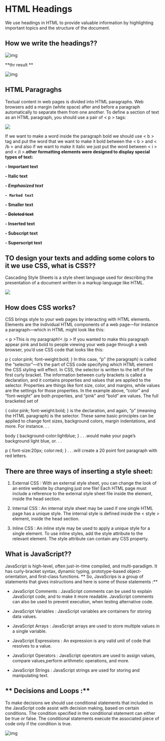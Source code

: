 # **HTML Headings**
We use headings in HTML to provide valuable information by highlighting important topics and the structure of the document.

## **How we write the headings??**
![img](https://www.theblogstarter.com/wp-content/uploads/2017/11/html-headings.png)

**thr result **

![img](https://www.tutorialrepublic.com/lib/images/html/html-headings.png)

## **HTML Paragraghs**
Textual content in web pages is divided into HTML paragraphs. Web browsers add a margin (white space) after and before a paragraph automatically to separate them from one another.
To define a section of text as an HTML paragraph, you should use a pair of < p > tags:

![](https://1.bp.blogspot.com/-K4bZPPvIHsA/W4GHOIM7nKI/AAAAAAAABD4/7chHwOjFYK09MlmRusslIknwhuK_AO4ZQCLcBGAs/s1600/INFOTECHBLOG%2B-%2BHTML%2BParagraphs.png)

If we want to make a word inside the paragraph bold we should use < b > tag and put the word that we want to make it bold between the < b > and < /b > and also if we want to make it italic we just put the word between < i > and < /i >.**other formatting elements were designed to display special types of text:**

**- Important text**

**- Italic text**

***- Emphasized text***

**-`` Marked text``**

**- Smaller text**

**- ~~Deleted text~~**

**- Inserted text**

**- Subscript text**

**- Superscript text**





## **TO design your texts and adding some colors to it we use CSS, what is CSS??**

Cascading Style Sheets is a style sheet language used for describing the presentation of a document written in a markup language like HTML.

![](https://www.designhill.com/design-blog/wp-content/uploads/2015/02/28.jpg)

## **How does CSS works?**

CSS brings style to your web pages by interacting with HTML elements. Elements are the individual HTML components of a web page—for instance a paragraph—which in HTML might look like this:

< p >This is my paragraph!< /p > If you wanted to make this paragraph appear pink and bold to people viewing your web page through a web browser, you’d use CSS code that looks like this:

p { color:pink; font-weight:bold; } In this case, “p” (the paragraph) is called the “selector”—it’s the part of CSS code specifying which HTML element the CSS styling will effect. In CSS, the selector is written to the left of the first curly bracket. The information between curly brackets is called a declaration, and it contains properties and values that are applied to the selector. Properties are things like font size, color, and margins, while values are the settings for those properties. In the example above, “color” and “font-weight” are both properties, and “pink” and “bold” are values. The full bracketed set of

{ color:pink; font-weight:bold; } is the declaration, and again, “p” (meaning the HTML paragraph) is the selector. These same basic principles can be applied to change font sizes, background colors, margin indentations, and more. For instance. . .

body { background-color:lightblue; } . . .would make your page’s background light blue, or. . .

p { font-size:20px; color:red; } . . .will create a 20 point font paragraph with red letters.

## There are three ways of inserting a style sheet:
1. External CSS : With an external style sheet, you can change the look of an entire website by changing just one file! Each HTML page must include a reference to the external style sheet file inside the element, inside the head section.

2. Internal CSS : An internal style sheet may be used if one single HTML page has a unique style. The internal style is defined inside the < style > element, inside the head section.

3. Inline CSS : An inline style may be used to apply a unique style for a single element. To use inline styles, add the style attribute to the relevant element. The style attribute can contain any CSS property.

## **What is JavaScript??**
JavaScript is high-level, often just-in-time compiled, and multi-paradigm. It has curly-bracket syntax, dynamic typing, prototype-based object-orientation, and first-class functions. ** So, JavaScrips is a group of statements that gives instructions and here is some of those statements :**

* JavaScript Comments : JavaScript comments can be used to explain JavaScript code, and to make it more readable. JavaScript comments can also be used to prevent execution, when testing alternative code.

* JavaScript Variables : JavaScript variables are containers for storing data values.

* JavaScript Arrays : JavaScript arrays are used to store multiple values in a single variable.

* JavaScript Expressions : An expression is any valid unit of code that resolves to a value.

* JavaScript Operators : JavaScript operators are used to assign values, compare values,perform arithmetic operations, and more.

* JavaScript Strings : JavaScript strings are used for storing and manipulating text.

## ** Decisions and Loops :**
To make decisions we should use conditional statements that included in the JavaScript code assist with decision making, based on certain conditions. The condition specified in the conditional statement can either be true or false. The conditional statements execute the associated piece of code only if the condition is true.


![img](https://www.tutsmake.com/wp-content/uploads/2020/05/Loops-In-JavaScript.jpeg)